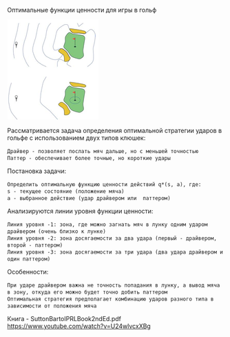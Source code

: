 Оптимальные функции ценности для игры в гольф

![img.png](img.png)

Рассматривается задача определения оптимальной стратегии ударов в гольфе с использованием двух типов клюшек:

    Драйвер - позволяет послать мяч дальше, но с меньшей точностью  
    Паттер - обеспечивает более точные, но короткие удары

Постановка задачи:

    Определить оптимальную функцию ценности действий q*(s, a), где:
    s - текущее состояние (положение мяча)
    a - выбранное действие (удар драйвером или  паттером)

Анализируются линии уровня функции ценности:

    Линия уровня -1: зона, где можно загнать мяч в лунку одним ударом драйвером (очень близко к лунке)
    Линия уровня -2: зона досягаемости за два удара (первый - драйвером, второй - паттером)
    Линия уровня -3: зона досягаемости за три удара (два удара драйвером и один паттером)

Особенности:

    При ударе драйвером важна не точность попадания в лунку, а вывод мяча в зону, откуда его можно будет точно добить паттером
    Оптимальная стратегия предполагает комбинацию ударов разного типа в зависимости от положения мяча

Книга - SuttonBartoIPRLBook2ndEd.pdf  
https://www.youtube.com/watch?v=U24wlvcxXBg         
